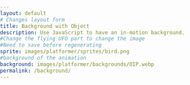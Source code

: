 ```yaml
---
layout: default
# Changes layout form
title: Background with Object
description: Use JavaScript to have an in-motion background.
#Change the flying UFO part to change the image
#Need to save before regenerating
sprite: images/platformer/sprites/bird.png
#background of the animation
background: images/platformer/backgrounds/OIP.webp
permalink: /background/
---
```


<style>
  html, body { margin: 0; padding: 0; }
  #world {
    position: fixed; inset: 0;  /* full screen */
    width: 100vw; height: 100vh; display: block;
  }
</style>

<canvas id="world"
        data-bg="{{ page.background | relative_url }}"
        data-sprite="{{ page.sprite | relative_url }}"></canvas>

<script>
document.addEventListener('DOMContentLoaded', () => {
  const canvas = document.getElementById('world');
  const ctx = canvas.getContext('2d');

  function sizeCanvas() {
    canvas.width  = window.innerWidth;
    canvas.height = window.innerHeight;
  }
  sizeCanvas();
  window.addEventListener('resize', sizeCanvas);

  // Resolve image paths via data-attributes (already passed through relative_url)
  const backgroundImg = new Image();
  const spriteImg = new Image();
  backgroundImg.src = canvas.dataset.bg;
  spriteImg.src = canvas.dataset.sprite;

  Promise.all([
    new Promise(r => backgroundImg.onload = r),
    new Promise(r => spriteImg.onload = r),
  ]).then(startGameWorld);
//This starts the game
  function startGameWorld() {
    class GameObject {
      constructor(image, width, height, x = 0, y = 0, speedRatio = 0) {
        this.image = image;
        this.width = width;
        this.height = height;
        this.x = x;
        this.y = y;
        this.speedRatio = speedRatio;
        this.speed = GameWorld.gameSpeed * this.speedRatio;
      }
      update() {}
      draw(ctx) { ctx.drawImage(this.image, this.x, this.y, this.width, this.height); }
    }
//This ensures that the background scrolls off the screen
    class Background extends GameObject {
      constructor(image, gw) {
        super(image, gw.width, gw.height, 0, 0, 0.1);
      }
      update() { this.x = (this.x - this.speed) % this.width; }
      draw(ctx) {
        ctx.drawImage(this.image, this.x, this.y, this.width, this.height);
        ctx.drawImage(this.image, this.x + this.width, this.y, this.width, this.height);
      }
    }

    class Player extends GameObject {
      constructor(image, gw) {
        const w = Math.floor(image.naturalWidth  / 2);
        const h = Math.floor(image.naturalHeight / 2);
        const x = Math.floor((gw.width  - w) / 2);
        const y = Math.floor((gw.height - h) / 2);
        super(image, w, h, x, y);
        this.baseY = y; this.frame = 0;
      }
      update() {
        this.y = this.baseY + Math.sin(this.frame * 0.05) * 20;
        this.frame++;
      }
    }
/* 
This code
Resizes background to fill the canvas
Recenters the player to stay in the middle
*/
    class GameWorld {
      static gameSpeed = 5;
      constructor(bgImg, spImg) {
        this.canvas = canvas; this.ctx = ctx;
        this.width = canvas.width; this.height = canvas.height;
        this.objects = [ new Background(bgImg, this), new Player(spImg, this) ];

        window.addEventListener('resize', () => {
          this.width = canvas.width; this.height = canvas.height;
          const bg = this.objects[0];
          bg.width = this.width; bg.height = this.height;
          const p = this.objects[1];
          p.x = Math.floor((this.width - p.width)/2);
          p.baseY = Math.floor((this.height - p.height)/2);
        });
      }
      gameLoop() {
        this.ctx.clearRect(0, 0, this.width, this.height);
        for (const o of this.objects) { o.update(); o.draw(this.ctx); }
        requestAnimationFrame(this.gameLoop.bind(this));
      }
      start() { this.gameLoop(); }
    }

    const world = new GameWorld(backgroundImg, spriteImg);
    world.start();
  }
});
</script>
